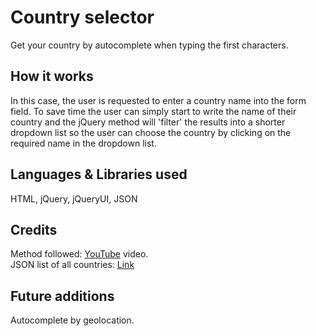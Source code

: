 # Country selector
Get your country by autocomplete when typing the first characters.  

## How it works
In this case, the user is requested to enter a country name into the form field. To save time the user can simply start to write the name of their country and the jQuery method will 'filter' the results into a shorter dropdown list so the user can choose the country by clicking on the required name in the dropdown list.

## Languages & Libraries used
HTML, jQuery, jQueryUI, JSON

## Credits
Method followed: [YouTube](https://www.youtube.com/watch?v=d4MNd5pGDLQ) video.  
JSON list of all countries: [Link](https://gist.github.com/keeguon/2310008)

## Future additions
Autocomplete by geolocation.
